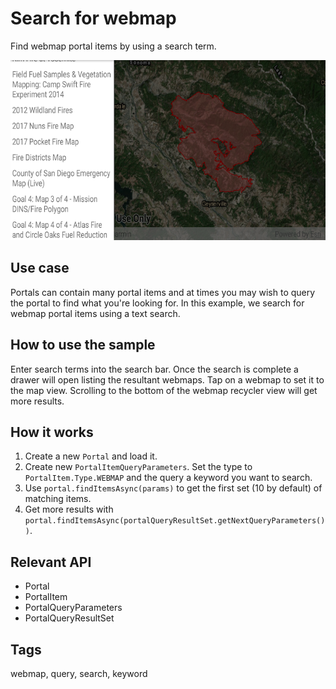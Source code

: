 # Search for webmap

Find webmap portal items by using a search term.

![Search for webmap App](search-for-webmap.png)

## Use case

Portals can contain many portal items and at times you may wish to query
the portal to find what you're looking for. In this example, we
search for webmap portal items using a text search.

## How to use the sample

Enter search terms into the search bar. Once the search is complete a
drawer will open listing the resultant webmaps. Tap on a webmap to set
it to the map view. Scrolling to the bottom of the webmap recycler view
will get more results.

## How it works

1. Create a new `Portal` and load it.
2. Create new `PortalItemQueryParameters`. Set the type to
   `PortalItem.Type.WEBMAP` and the query a keyword you want to search.
3. Use `portal.findItemsAsync(params)` to get the first set (10 by
   default) of matching items.
4. Get more results with
   `portal.findItemsAsync(portalQueryResultSet.getNextQueryParameters())`.


## Relevant API

* Portal
* PortalItem
* PortalQueryParameters
* PortalQueryResultSet

## Tags

webmap, query, search, keyword
